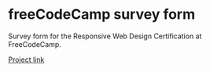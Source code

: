 # freeCodeCamp survey form

Survey form for the Responsive Web Design Certification at FreeCodeCamp.

[Project link](https://msfonrouge.github.io/freecodecamp-survey-form/)
